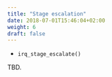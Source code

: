 ```yaml
---
title: "Stage escalation"
date: 2018-07-01T15:46:04+02:00
weight: 6
draft: false
---
```


- `irq_stage_escalate()`

TBD.
